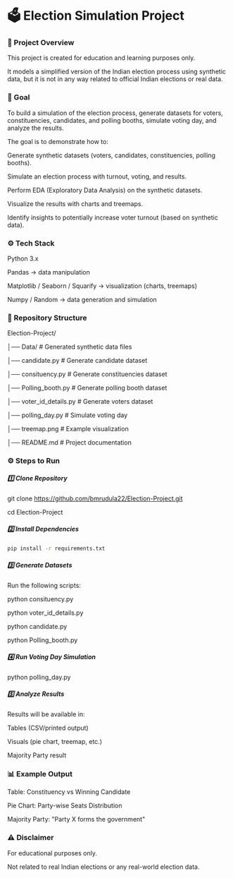 # 🗳️ Election Simulation Project

### 📌 Project Overview

This project is created for education and learning purposes only.

It models a simplified version of the Indian election process using synthetic data, but it is not in any way related to official Indian elections or real data.

### 🎯 Goal

To build a simulation of the election process, generate datasets for voters, constituencies, candidates, and polling booths, simulate voting day, and analyze the results.

The goal is to demonstrate how to:

Generate synthetic datasets (voters, candidates, constituencies, polling booths).

Simulate an election process with turnout, voting, and results.

Perform EDA (Exploratory Data Analysis) on the synthetic datasets.

Visualize the results with charts and treemaps.

Identify insights to potentially increase voter turnout (based on synthetic data).

### ⚙️ Tech Stack

Python 3.x

Pandas → data manipulation

Matplotlib / Seaborn / Squarify → visualization (charts, treemaps)

Numpy / Random → data generation and simulation


### 📂 Repository Structure

Election-Project/

│── Data/                  # Generated synthetic data files

│── candidate.py           # Generate candidate dataset

│── consituency.py         # Generate constituencies dataset

│── Polling_booth.py       # Generate polling booth dataset

│── voter_id_details.py    # Generate voters dataset

│── polling_day.py         # Simulate voting day

│── treemap.png            # Example visualization

│── README.md              # Project documentation 


### ⚙️ Steps to Run

##### 1️⃣ Clone Repository

git clone https://github.com/bmrudula22/Election-Project.git

cd Election-Project

##### 2️⃣ Install Dependencies
```bash
pip install -r requirements.txt
```
##### 3️⃣ Generate Datasets

Run the following scripts:

python consituency.py

python voter_id_details.py

python candidate.py

python Polling_booth.py

##### 4️⃣ Run Voting Day Simulation

python polling_day.py

##### 5️⃣ Analyze Results

Results will be available in:

Tables (CSV/printed output)

Visuals (pie chart, treemap, etc.)

Majority Party result

### 📊 Example Output

Table: Constituency vs Winning Candidate

Pie Chart: Party-wise Seats Distribution

Majority Party: "Party X forms the government"


### ⚠️ Disclaimer

For educational purposes only.

Not related to real Indian elections or any real-world election data.
